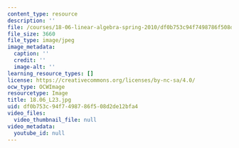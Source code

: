 ```yaml
---
content_type: resource
description: ''
file: /courses/18-06-linear-algebra-spring-2010/df0b753c94f7498786f508d2de12bfa4_18.06_L23.jpg
file_size: 3660
file_type: image/jpeg
image_metadata:
  caption: ''
  credit: ''
  image-alt: ''
learning_resource_types: []
license: https://creativecommons.org/licenses/by-nc-sa/4.0/
ocw_type: OCWImage
resourcetype: Image
title: 18.06_L23.jpg
uid: df0b753c-94f7-4987-86f5-08d2de12bfa4
video_files:
  video_thumbnail_file: null
video_metadata:
  youtube_id: null
---
```

